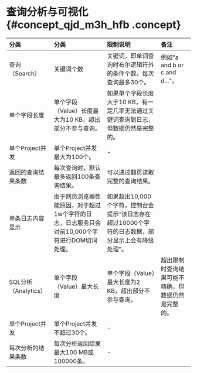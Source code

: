 # 查询分析与可视化 {#concept_qjd_m3h_hfb .concept}

|分类|分类|限制说明|备注|
|:-|:-|:---|:-|
|查询（Search）|关键词个数|关键词，即单词查询时布尔逻辑符外的条件个数。每次查询最多30个。|例如"a and b or c and d..."。|
|单个字段长度|单个字段（Value）长度最大为10 KB，超出部分不参与查询。|如果单个字段长度大于10 KB，有一定几率无法通过关键词查询到日志，但数据仍然是完整的。|
|单个Project并发|单个Project并发最大为100个。|-|
|返回的查询结果条数|每次查询时，默认最多返回100条查询结果。|可以通过翻页读取完整的查询结果。|
|单条日志内容显示|由于网页浏览器性能原因，对于超过1w个字符的日志，日志服务只会对前10,000个字符进行DOM切词处理。|如果超出10,000个字符，控制台会提示“该日志存在超过10000个字符的日志数据，部分显示上会有降级处理”。|
|SQL分析（Analytics）|单个字段（Value）最大长度|单个字段（Value）最大长度为2 KB，超出部分不参与查询。|超出限制时查询结果可能不精确，但数据仍然是完整的。|
|单个Project并发|单个Project并发不超过30个。|-|
|每次分析的结果条数|每次分析返回结果最大100 MB或100000条。|-|

